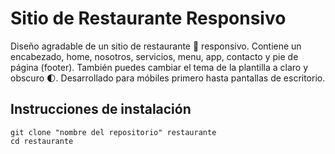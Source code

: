 # Sitio de Restaurante Responsivo

Diseño agradable de un sitio de restaurante 🥗 responsivo. Contiene un encabezado, home, nosotros, servicios, menu, app, contacto y pie de página (footer). También puedes cambiar el tema de la plantilla a claro y obscuro 🌓. Desarrollado para móbiles primero hasta pantallas de escritorio.

## Instrucciones de instalación

```
git clone "nombre del repositorio" restaurante
cd restaurante
```
